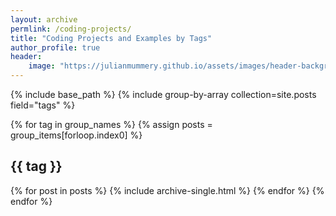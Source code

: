 ```yaml
---
layout: archive
permlink: /coding-projects/
title: "Coding Projects and Examples by Tags"
author_profile: true
header: 
	image: "https://julianmummery.github.io/assets/images/header-background.jpg" 
---
```


{% include base_path %}
{% include group-by-array collection=site.posts field="tags" %}

{% for tag in group_names %}
  {% assign posts = group_items[forloop.index0] %}
  <h2 id="{{ tag | slugify }}" class="archive__subtitle">{{ tag }}</h2>
  {% for post in posts %}
    {% include archive-single.html %}
  {% endfor %}
{% endfor %}